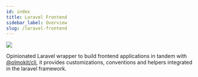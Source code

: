 ```yaml
---
id: index
title: Laravel Frontend
sidebar_label: Overview
slug: /laravel-frontend
---
```


![](https://img.shields.io/packagist/v/olmo/laravel-frontend?style=flat-square&color=FF52DE&label=olmo/laravel-frontend%20|%20composer)

Opinionated Laravel wrapper to build frontend applications in tandem with [@olmokit/cli](https://www.npmjs.com/package/@olmokit/cli), it provides customizations, conventions and helpers integrated in the laravel framework.
